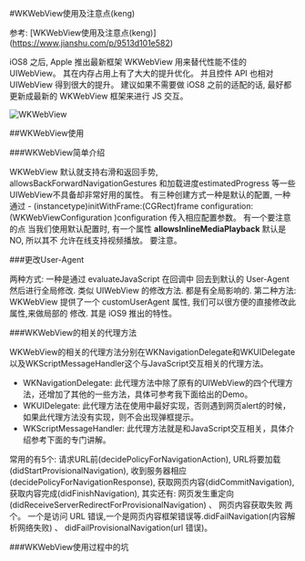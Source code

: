 #WKWebView使用及注意点(keng)

参考: [WKWebView使用及注意点(keng)] (https://www.jianshu.com/p/9513d101e582)

iOS8 之后, Apple 推出最新框架 WKWebView 用来替代性能不佳的 UIWebView。 其在内存占用上有了大大的提升优化。 并且控件 API 也相对 UIWebView 得到很大的提升。 建议如果不需要做 iOS8 之前的适配的话, 最好都更新成最新的 WKWebView 框架来进行 JS 交互。

![WKWebView](https://upload-images.jianshu.io/upload_images/1192353-3b1b2a629853d8b2.png?imageMogr2/auto-orient/strip%7CimageView2/2/w/700)

##WKWebView使用

###WKWebView简单介绍

WKWebView 默认就支持右滑和返回手势, allowsBackForwardNavigationGestures 和加载进度estimatedProgress 等一些UIWebView不具备却非常好用的属性。 有三种创建方式一种是默认的配置, 一种通过 - (instancetype)initWithFrame:(CGRect)frame configuration:(WKWebViewConfiguration )configuration 传入相应配置参数。 有一个要注意的点 当我们使用默认配置时, 有一个属性 **allowsInlineMediaPlayback** 默认是 NO, 所以其不 允许在线支持视频播放。 要注意。

###更改User-Agent

两种方式: 一种是通过 evaluateJavaScript 在回调中 回去到默认的 User-Agent 然后进行全局修改. 类似 UIWebView 的修改方法. 都是有全局影响的.
第二种方法: WKWebView 提供了一个 customUserAgent 属性, 我们可以很方便的直接修改此 属性,来做局部的 修改.  其是 iOS9 推出的特性。

###WKWebView的相关的代理方法

WKWebView的相关的代理方法分别在WKNavigationDelegate和WKUIDelegate以及WKScriptMessageHandler这个与JavaScript交互相关的代理方法。

* WKNavigationDelegate: 此代理方法中除了原有的UIWebView的四个代理方法，还增加了其他的一些方法，具体可参考我下面给出的Demo。
* WKUIDelegate: 此代理方法在使用中最好实现，否则遇到网页alert的时候，如果此代理方法没有实现，则不会出现弹框提示。
* WKScriptMessageHandler: 此代理方法就是和JavaScript交互相关，具体介绍参考下面的专门讲解。

常用的有5个: 请求URL前(decidePolicyForNavigationAction), URL将要加载(didStartProvisionalNavigation), 收到服务器相应(decidePolicyForNavigationResponse), 获取网页内容(didCommitNavigation), 获取内容完成(didFinishNavigation),
其实还有: 网页发生重定向(didReceiveServerRedirectForProvisionalNavigation) 、 网页内容获取失败 两个。 一个是访问 URL 错误,一个是网页内容框架错误等.didFailNavigation(内容解析网络失败) 、 didFailProvisionalNavigation(url 错误)。

###WKWebView使用过程中的坑


